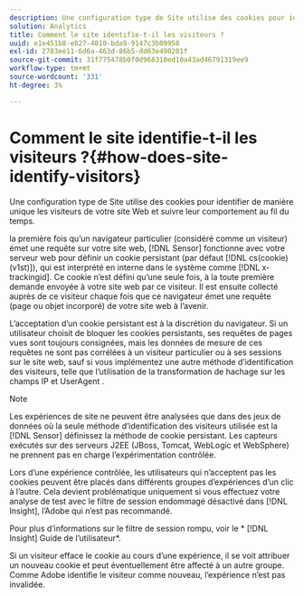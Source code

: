 ```yaml
---
description: Une configuration type de Site utilise des cookies pour identifier de manière unique les visiteurs de votre site Web et suivre leur comportement au fil du temps.
solution: Analytics
title: Comment le site identifie-t-il les visiteurs ?
uuid: e1e451b8-e827-4010-bda9-9147c3b09958
exl-id: 2783ee11-6d6a-463d-86b5-dd63e490201f
source-git-commit: 31f775478b0f0d968310ed10a43ad46791319ee9
workflow-type: tm+mt
source-wordcount: '331'
ht-degree: 3%

---
```


# Comment le site identifie-t-il les visiteurs ?{#how-does-site-identify-visitors}

Une configuration type de Site utilise des cookies pour identifier de manière unique les visiteurs de votre site Web et suivre leur comportement au fil du temps.

la première fois qu’un navigateur particulier (considéré comme un visiteur) émet une requête sur votre site web, [!DNL Sensor] fonctionne avec votre serveur web pour définir un cookie persistant (par défaut [!DNL cs(cookie)(v1st)]), qui est interprété en interne dans le système comme [!DNL x-trackingid]. Ce cookie n’est défini qu’une seule fois, à la toute première demande envoyée à votre site web par ce visiteur. Il est ensuite collecté auprès de ce visiteur chaque fois que ce navigateur émet une requête (page ou objet incorporé) de votre site web à l’avenir.

L’acceptation d’un cookie persistant est à la discrétion du navigateur. Si un utilisateur choisit de bloquer les cookies persistants, ses requêtes de pages vues sont toujours consignées, mais les données de mesure de ces requêtes ne sont pas corrélées à un visiteur particulier ou à ses sessions sur le site web, sauf si vous implémentez une autre méthode d’identification des visiteurs, telle que l’utilisation de la transformation de hachage sur les champs IP et UserAgent .

>[!NOTE]
>
>Les expériences de site ne peuvent être analysées que dans des jeux de données où la seule méthode d’identification des visiteurs utilisée est la [!DNL Sensor] définissez la méthode de cookie persistant. Les capteurs exécutés sur des serveurs J2EE (JBoss, Tomcat, WebLogic et WebSphere) ne prennent pas en charge l’expérimentation contrôlée.

Lors d’une expérience contrôlée, les utilisateurs qui n’acceptent pas les cookies peuvent être placés dans différents groupes d’expériences d’un clic à l’autre. Cela devient problématique uniquement si vous effectuez votre analyse de test avec le filtre de session endommagé désactivé dans [!DNL Insight], l’Adobe qui n’est pas recommandé.

Pour plus d’informations sur le filtre de session rompu, voir le * [!DNL Insight] Guide de l’utilisateur*.

Si un visiteur efface le cookie au cours d’une expérience, il se voit attribuer un nouveau cookie et peut éventuellement être affecté à un autre groupe. Comme Adobe identifie le visiteur comme nouveau, l’expérience n’est pas invalidée.
